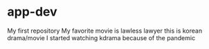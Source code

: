 # app-dev
My first repository
My favorite movie is lawless lawyer
this is korean drama/movie
I started watching kdrama because of the pandemic
